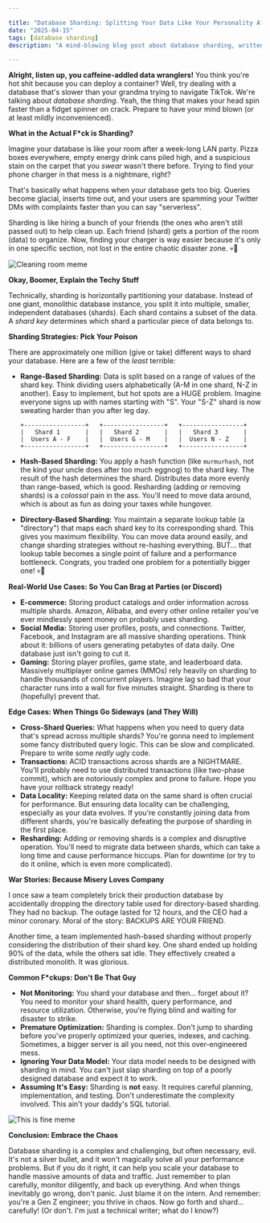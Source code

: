 ```yaml
---

title: "Database Sharding: Splitting Your Data Like Your Personality After One Too Many Red Bulls"
date: "2025-04-15"
tags: [database sharding]
description: "A mind-blowing blog post about database sharding, written for chaotic Gen Z engineers who think databases are just magic boxes."

---
```


**Alright, listen up, you caffeine-addled data wranglers!** You think you're hot shit because you can deploy a container? Well, try dealing with a database that's slower than your grandma trying to navigate TikTok. We're talking about *database sharding*. Yeah, the thing that makes your head spin faster than a fidget spinner on crack. Prepare to have your mind blown (or at least mildly inconvenienced).

**What in the Actual F*ck is Sharding?**

Imagine your database is like your room after a week-long LAN party. Pizza boxes everywhere, empty energy drink cans piled high, and a suspicious stain on the carpet that you *swear* wasn't there before.  Trying to find your phone charger in that mess is a nightmare, right?

That's basically what happens when your database gets too big.  Queries become glacial, inserts time out, and your users are spamming your Twitter DMs with complaints faster than you can say "serverless".

Sharding is like hiring a bunch of your friends (the ones who aren't still passed out) to help clean up. Each friend (shard) gets a portion of the room (data) to organize.  Now, finding your charger is way easier because it's only in one specific section, not lost in the entire chaotic disaster zone. 💀🙏

![Cleaning room meme](https://i.kym-cdn.com/photos/images/newsfeed/001/531/341/a9b.jpg)

**Okay, Boomer, Explain the Techy Stuff**

Technically, sharding is horizontally partitioning your database. Instead of one giant, monolithic database instance, you split it into multiple, smaller, independent databases (shards).  Each shard contains a subset of the data.  A *shard key* determines which shard a particular piece of data belongs to.

**Sharding Strategies: Pick Your Poison**

There are approximately one million (give or take) different ways to shard your database.  Here are a few of the *least* terrible:

*   **Range-Based Sharding:**  Data is split based on a range of values of the shard key. Think dividing users alphabetically (A-M in one shard, N-Z in another).  Easy to implement, but hot spots are a HUGE problem. Imagine everyone signs up with names starting with "S". Your "S-Z" shard is now sweating harder than you after leg day.
    ```ascii
    +-----------------+   +-----------------+   +-----------------+
    |   Shard 1       |   |   Shard 2       |   |   Shard 3       |
    |  Users A - F    |   |  Users G - M    |   |  Users N - Z    |
    +-----------------+   +-----------------+   +-----------------+
    ```

*   **Hash-Based Sharding:**  You apply a hash function (like `murmurhash`, not the kind your uncle does after too much eggnog) to the shard key.  The result of the hash determines the shard.  Distributes data more evenly than range-based, which is good.  Resharding (adding or removing shards) is a *colossal* pain in the ass. You'll need to move data around, which is about as fun as doing your taxes while hungover.

*   **Directory-Based Sharding:**  You maintain a separate lookup table (a "directory") that maps each shard key to its corresponding shard.  This gives you maximum flexibility.  You can move data around easily, and change sharding strategies without re-hashing everything. BUT... that lookup table becomes a single point of failure and a performance bottleneck.  Congrats, you traded one problem for a potentially bigger one!  💀🙏

**Real-World Use Cases: So You Can Brag at Parties (or Discord)**

*   **E-commerce:**  Storing product catalogs and order information across multiple shards.  Amazon, Alibaba, and every other online retailer you've ever mindlessly spent money on probably uses sharding.
*   **Social Media:**  Storing user profiles, posts, and connections.  Twitter, Facebook, and Instagram are all massive sharding operations.  Think about it: billions of users generating petabytes of data daily. One database just isn't going to cut it.
*   **Gaming:**  Storing player profiles, game state, and leaderboard data.  Massively multiplayer online games (MMOs) rely heavily on sharding to handle thousands of concurrent players.  Imagine lag so bad that your character runs into a wall for five minutes straight. Sharding is there to (hopefully) prevent that.

**Edge Cases: When Things Go Sideways (and They Will)**

*   **Cross-Shard Queries:**  What happens when you need to query data that's spread across multiple shards?  You're gonna need to implement some fancy distributed query logic.  This can be slow and complicated.  Prepare to write some *really* ugly code.
*   **Transactions:**  ACID transactions across shards are a NIGHTMARE.  You'll probably need to use distributed transactions (like two-phase commit), which are notoriously complex and prone to failure. Hope you have your rollback strategy ready!
*   **Data Locality:**  Keeping related data on the same shard is often crucial for performance.  But ensuring data locality can be challenging, especially as your data evolves.  If you're constantly joining data from different shards, you're basically defeating the purpose of sharding in the first place.
*   **Resharding:**  Adding or removing shards is a complex and disruptive operation.  You'll need to migrate data between shards, which can take a long time and cause performance hiccups.  Plan for downtime (or try to do it online, which is even more complicated).

**War Stories: Because Misery Loves Company**

I once saw a team completely brick their production database by accidentally dropping the directory table used for directory-based sharding.  They had no backup.  The outage lasted for 12 hours, and the CEO had a minor coronary.  Moral of the story:  BACKUPS ARE YOUR FRIEND.

Another time, a team implemented hash-based sharding without properly considering the distribution of their shard key.  One shard ended up holding 90% of the data, while the others sat idle.  They effectively created a distributed monolith.  It was glorious.

**Common F*ckups: Don't Be That Guy**

*   **Not Monitoring:**  You shard your database and then… forget about it?  You need to monitor your shard health, query performance, and resource utilization.  Otherwise, you're flying blind and waiting for disaster to strike.
*   **Premature Optimization:** Sharding is complex. Don't jump to sharding before you've properly optimized your queries, indexes, and caching. Sometimes, a bigger server is all you need, not this over-engineered mess.
*   **Ignoring Your Data Model:**  Your data model needs to be designed with sharding in mind.  You can't just slap sharding on top of a poorly designed database and expect it to work.
*   **Assuming It's Easy:** Sharding is **not** easy. It requires careful planning, implementation, and testing. Don't underestimate the complexity involved. This ain't your daddy's SQL tutorial.

![This is fine meme](https://i.kym-cdn.com/photos/images/newsfeed/009/169/477/c9f.jpg)

**Conclusion: Embrace the Chaos**

Database sharding is a complex and challenging, but often necessary, evil. It's not a silver bullet, and it won't magically solve all your performance problems. But if you do it right, it can help you scale your database to handle massive amounts of data and traffic. Just remember to plan carefully, monitor diligently, and back up everything. And when things inevitably go wrong, don't panic. Just blame it on the intern. And remember: you're a Gen Z engineer; you thrive in chaos. Now go forth and shard… carefully! (Or don't. I'm just a technical writer; what do I know?)
